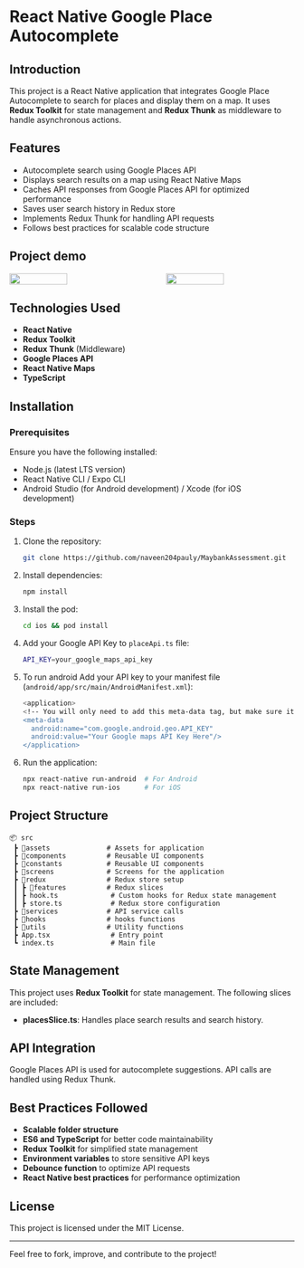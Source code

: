 # React Native Google Place Autocomplete

## Introduction

This project is a React Native application that integrates Google Place Autocomplete to search for places and display them on a map. It uses **Redux Toolkit** for state management and **Redux Thunk** as middleware to handle asynchronous actions.

## Features

- Autocomplete search using Google Places API
- Displays search results on a map using React Native Maps
- Caches API responses from Google Places API for optimized performance
- Saves user search history in Redux store
- Implements Redux Thunk for handling API requests
- Follows best practices for scalable code structure

## Project demo

<div style="display: flex; justify-content: space-between;">
  <img src="./ios_demo.gif" width="45%">
  <img src="./android_demo.gif" width="45%">
</div>

## Technologies Used

- **React Native**
- **Redux Toolkit**
- **Redux Thunk** (Middleware)
- **Google Places API**
- **React Native Maps**
- **TypeScript**

## Installation

### Prerequisites

Ensure you have the following installed:

- Node.js (latest LTS version)
- React Native CLI / Expo CLI
- Android Studio (for Android development) / Xcode (for iOS development)

### Steps

1. Clone the repository:
   ```sh
   git clone https://github.com/naveen204pauly/MaybankAssessment.git
   ```
2. Install dependencies:
   ```sh
   npm install
   ```
3. Install the pod:
   ```sh
   cd ios && pod install
   ```
4. Add your Google API Key to `placeApi.ts` file:
   ```sh
   API_KEY=your_google_maps_api_key
   ```
5. To run android Add your API key to your manifest file (`android/app/src/main/AndroidManifest.xml`):
   ```sh
   <application>
   <!-- You will only need to add this meta-data tag, but make sure it's a child of application -->
   <meta-data
     android:name="com.google.android.geo.API_KEY"
     android:value="Your Google maps API Key Here"/>
   </application>
   ```
6. Run the application:
   ```sh
   npx react-native run-android  # For Android
   npx react-native run-ios      # For iOS
   ```

## Project Structure

```
📦 src
 ┣ 📂assets              # Assets for application
 ┣ 📂components          # Reusable UI components
 ┣ 📂constants           # Reusable UI components
 ┣ 📂screens             # Screens for the application
 ┣ 📂redux               # Redux store setup
 ┃ ┣ 📂features          # Redux slices
 ┃ ┣ hook.ts             # Custom hooks for Redux state management
 ┃ ┣ store.ts            # Redux store configuration
 ┣ 📂services            # API service calls
 ┣ 📂hooks               # hooks functions
 ┣ 📂utils               # Utility functions
 ┣ App.tsx               # Entry point
 ┗ index.ts              # Main file
```

## State Management

This project uses **Redux Toolkit** for state management. The following slices are included:

- **placesSlice.ts**: Handles place search results and search history.

## API Integration

Google Places API is used for autocomplete suggestions. API calls are handled using Redux Thunk.

## Best Practices Followed

- **Scalable folder structure**
- **ES6 and TypeScript** for better code maintainability
- **Redux Toolkit** for simplified state management
- **Environment variables** to store sensitive API keys
- **Debounce function** to optimize API requests
- **React Native best practices** for performance optimization

## License

This project is licensed under the MIT License.

---

Feel free to fork, improve, and contribute to the project!
